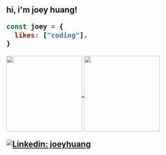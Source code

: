 <h2> hi, i'm joey huang!

```javascript
const joey = {
  likes: ["coding"],
}
```

<a href="https://github.com/anuraghazra/github-readme-stats">
  <img height=200 align="center" src="https://github-readme-stats.vercel.app/api?username=jyyhuang&theme=dark&show_icons=true" />
</a>
<a href="https://github.com/anuraghazra/convoychat">
  <img height=200 align="center" src="https://github-readme-stats.vercel.app/api/top-langs?username=jyyhuang&layout=compact&langs_count=8&card_width=320&theme=dark" />
</a>
<br>

[![Linkedin: joeyhuang](https://img.shields.io/badge/-joeyhuang-blue?style=flat-square&logo=Linkedin&logoColor=white&link=https://www.linkedin.com/in/joeyhuang3/)](https://www.linkedin.com/in/joeyhuang3/)
</h2>
